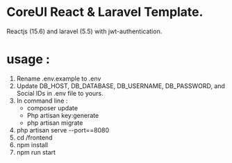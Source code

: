 # CoreUI React & Laravel Template.
Reactjs (15.6) and laravel (5.5) with jwt-authentication.

# usage :
1. Rename .env.example to .env
2. Update DB_HOST, DB_DATABASE, DB_USERNAME, DB_PASSWORD, and Social IDs in .env file to yours.
3. In command line : 
   - composer update
   - Php artisan key:generate
   - php artisan migrate
4. php artisan serve --port==8080
4. cd /frontend 
5. npm install
6. npm run start



